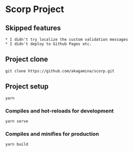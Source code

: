 # Scorp Project

## Skipped features

```
* I didn't try localize the custom validation messages
* I didn't deploy to Github Pages etc.
```

## Project clone

```
git clone https://github.com/akagamina/scorp.git
```

## Project setup

```
yarn
```

### Compiles and hot-reloads for development

```
yarn serve
```

### Compiles and minifies for production

```
yarn build
```
